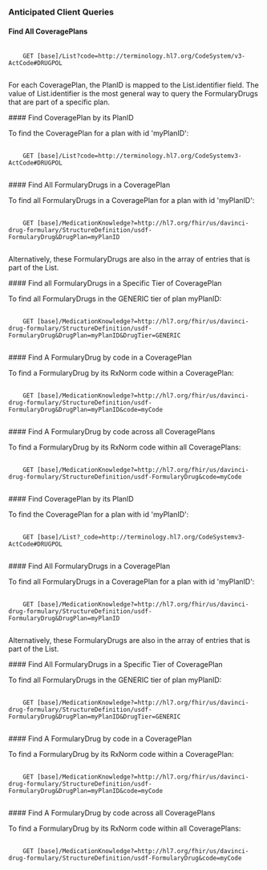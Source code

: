 <a name="anticipated-client-queries"></a>
### Anticipated Client Queries

<a name="Find-all-CoveragePlans"></a>
#### Find All CoveragePlans
<pre>
  <code>
    GET [base]/List?code=http://terminology.hl7.org/CodeSystem/v3-ActCode#DRUGPOL
  </code>
</pre>
<p>
  For each CoveragePlan, the PlanID is mapped to the List.identifier field. The value of List.identifier is the most general way to query the FormularyDrugs that are part of a specific plan.
</p>
<a name="Find-a-CoveragePlan-by-planid"></a>
#### Find CoveragePlan by its PlanID
<p>To find the CoveragePlan for a plan with id 'myPlanID':</p>
<pre>
  <code>
    GET [base]/List?code=http://terminology.hl7.org/CodeSystemv3-ActCode#DRUGPOL
  </code>
</pre>
<a name="Find-all-FormularyDrugs-in-a-CoveragePlan"></a>
#### Find All FormularyDrugs in a CoveragePlan
<p>To find all FormularyDrugs in a CoveragePlan for a plan with id 'myPlanID':</p>
<pre>
  <code>
    GET [base]/MedicationKnowledge?=http://hl7.org/fhir/us/davinci-drug-formulary/StructureDefinition/usdf-FormularyDrug&amp;DrugPlan=myPlanID 
  </code>
</pre>
<p>Alternatively, these FormularyDrugs are also in the array of entries that is part of the List.</p>
<a name="Find-all-FormularyDrugs-in-a-CoveragePlan-DrugTier"></a>
#### Find all FormularyDrugs in a Specific Tier of CoveragePlan
<p>To find all FormularyDrugs in the GENERIC tier of plan myPlanID:</p>
<pre>
  <code>
    GET [base]/MedicationKnowledge?=http://hl7.org/fhir/us/davinci-drug-formulary/StructureDefinition/usdf-FormularyDrug&amp;DrugPlan=myPlanID&amp;DrugTier=GENERIC
  </code>
</pre>
<a name="Find-a-FormularyDrugs-by-code-in-a-CoveragePlan"></a>
#### Find A FormularyDrug by code in a CoveragePlan
<p>To find a FormularyDrug by its RxNorm code within a CoveragePlan:</p>
<pre>
  <code>
    GET [base]/MedicationKnowledge?=http://hl7.org/fhir/us/davinci-drug-formulary/StructureDefinition/usdf-FormularyDrug&amp;DrugPlan=myPlanID&amp;code=myCode
  </code>
</pre>
<a name="Find-a-FormularyDrugs-by-code-across-all-coverage-plans"></a>
#### Find A FormularyDrug by code across all CoveragePlans
<p>To find a FormularyDrug by its RxNorm code within all CoveragePlans:</p>
<pre>
  <code>
    GET [base]/MedicationKnowledge?=http://hl7.org/fhir/us/davinci-drug-formulary/StructureDefinition/usdf-FormularyDrug&amp;code=myCode
  </code>
</pre>

</p>
<a name="Find-a-CoveragePlan-by-planid"></a>
#### Find CoveragePlan by its PlanID
<p>To find the CoveragePlan for a plan with id 'myPlanID':</p>
<pre>
  <code>
    GET [base]/List?_code=http://terminology.hl7.org/CodeSystemv3-ActCode#DRUGPOL
  </code>
</pre>
<a name="Find-all-FormularyDrugs-in-a-CoveragePlan"></a>
#### Find All FormularyDrugs in a CoveragePlan
<p>To find all FormularyDrugs in a CoveragePlan for a plan with id 'myPlanID':</p>
<pre>
  <code>
    GET [base]/MedicationKnowledge?=http://hl7.org/fhir/us/davinci-drug-formulary/StructureDefinition/usdf-FormularyDrug&amp;DrugPlan=myPlanID 
  </code>
</pre>
<p>Alternatively, these FormularyDrugs are also in the array of entries that is part of the List.</p>
<a name="Find-all-FormularyDrugs-in-a-CoveragePlan-DrugTier"></a>
#### Find All FormularyDrugs in a Specific Tier of CoveragePlan
<p>To find all FormularyDrugs in the GENERIC tier of plan myPlanID:</p>
<pre>
  <code>
    GET [base]/MedicationKnowledge?=http://hl7.org/fhir/us/davinci-drug-formulary/StructureDefinition/usdf-FormularyDrug&amp;DrugPlan=myPlanID&amp;DrugTier=GENERIC
  </code>
</pre>
<a name="Find-a-FormularyDrugs-by-code-in-a-CoveragePlan"></a>
#### Find A FormularyDrug by code in a CoveragePlan
<p>To find a FormularyDrug by its RxNorm code within a CoveragePlan:</p>
<pre>
  <code>
    GET [base]/MedicationKnowledge?=http://hl7.org/fhir/us/davinci-drug-formulary/StructureDefinition/usdf-FormularyDrug&amp;DrugPlan=myPlanID&amp;code=myCode
  </code>
</pre>
<a name="Find-a-FormularyDrugs-by-code-across-all-coverage-plans"></a>
#### Find A FormularyDrug by code across all CoveragePlans
<p>To find a FormularyDrug by its RxNorm code within all CoveragePlans:</p>
<pre>
  <code>
    GET [base]/MedicationKnowledge?=http://hl7.org/fhir/us/davinci-drug-formulary/StructureDefinition/usdf-FormularyDrug&amp;code=myCode
  </code>
</pre>
